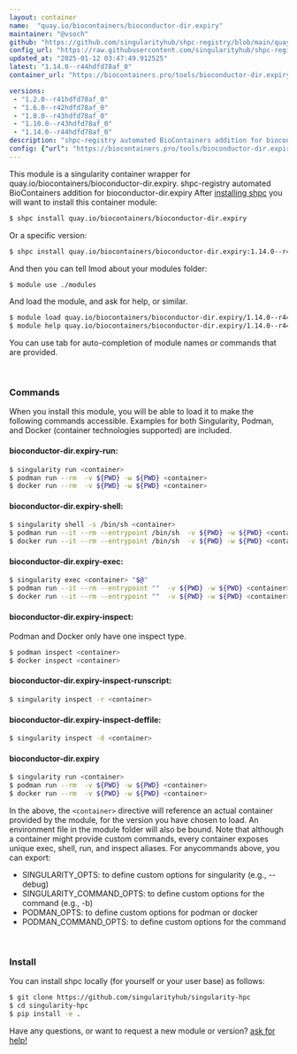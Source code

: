 ```yaml
---
layout: container
name:  "quay.io/biocontainers/bioconductor-dir.expiry"
maintainer: "@vsoch"
github: "https://github.com/singularityhub/shpc-registry/blob/main/quay.io/biocontainers/bioconductor-dir.expiry/container.yaml"
config_url: "https://raw.githubusercontent.com/singularityhub/shpc-registry/main/quay.io/biocontainers/bioconductor-dir.expiry/container.yaml"
updated_at: "2025-01-12 03:47:49.912525"
latest: "1.14.0--r44hdfd78af_0"
container_url: "https://biocontainers.pro/tools/bioconductor-dir.expiry"

versions:
 - "1.2.0--r41hdfd78af_0"
 - "1.6.0--r42hdfd78af_0"
 - "1.8.0--r43hdfd78af_0"
 - "1.10.0--r43hdfd78af_0"
 - "1.14.0--r44hdfd78af_0"
description: "shpc-registry automated BioContainers addition for bioconductor-dir.expiry"
config: {"url": "https://biocontainers.pro/tools/bioconductor-dir.expiry", "maintainer": "@vsoch", "description": "shpc-registry automated BioContainers addition for bioconductor-dir.expiry", "latest": {"1.14.0--r44hdfd78af_0": "sha256:4cfb12a27accf3e73ce2ca63939d6cccd66d82e10a25ac62dc4e296d9b8efbf1"}, "tags": {"1.2.0--r41hdfd78af_0": "sha256:de9ce855e987206006d507e977dd154974d640ec8d8ded1c60dd5e856d1597bd", "1.6.0--r42hdfd78af_0": "sha256:6ea249024467840379d326b6a15a80b0bf865dd11fc1b409a534cef53e8a9570", "1.8.0--r43hdfd78af_0": "sha256:fd52d4e483657c07b1fd8736e2dc60d81c3d17799837c75ad312336bf40a880d", "1.10.0--r43hdfd78af_0": "sha256:81118d67a400546c92752ffaf0f61d748ae5721225d7d74fc11d8bef16306891", "1.14.0--r44hdfd78af_0": "sha256:4cfb12a27accf3e73ce2ca63939d6cccd66d82e10a25ac62dc4e296d9b8efbf1"}, "docker": "quay.io/biocontainers/bioconductor-dir.expiry"}
---
```


This module is a singularity container wrapper for quay.io/biocontainers/bioconductor-dir.expiry.
shpc-registry automated BioContainers addition for bioconductor-dir.expiry
After [installing shpc](#install) you will want to install this container module:


```bash
$ shpc install quay.io/biocontainers/bioconductor-dir.expiry
```

Or a specific version:

```bash
$ shpc install quay.io/biocontainers/bioconductor-dir.expiry:1.14.0--r44hdfd78af_0
```

And then you can tell lmod about your modules folder:

```bash
$ module use ./modules
```

And load the module, and ask for help, or similar.

```bash
$ module load quay.io/biocontainers/bioconductor-dir.expiry/1.14.0--r44hdfd78af_0
$ module help quay.io/biocontainers/bioconductor-dir.expiry/1.14.0--r44hdfd78af_0
```

You can use tab for auto-completion of module names or commands that are provided.

<br>

### Commands

When you install this module, you will be able to load it to make the following commands accessible.
Examples for both Singularity, Podman, and Docker (container technologies supported) are included.

#### bioconductor-dir.expiry-run:

```bash
$ singularity run <container>
$ podman run --rm  -v ${PWD} -w ${PWD} <container>
$ docker run --rm  -v ${PWD} -w ${PWD} <container>
```

#### bioconductor-dir.expiry-shell:

```bash
$ singularity shell -s /bin/sh <container>
$ podman run --it --rm --entrypoint /bin/sh  -v ${PWD} -w ${PWD} <container>
$ docker run --it --rm --entrypoint /bin/sh  -v ${PWD} -w ${PWD} <container>
```

#### bioconductor-dir.expiry-exec:

```bash
$ singularity exec <container> "$@"
$ podman run --it --rm --entrypoint ""  -v ${PWD} -w ${PWD} <container> "$@"
$ docker run --it --rm --entrypoint ""  -v ${PWD} -w ${PWD} <container> "$@"
```

#### bioconductor-dir.expiry-inspect:

Podman and Docker only have one inspect type.

```bash
$ podman inspect <container>
$ docker inspect <container>
```

#### bioconductor-dir.expiry-inspect-runscript:

```bash
$ singularity inspect -r <container>
```

#### bioconductor-dir.expiry-inspect-deffile:

```bash
$ singularity inspect -d <container>
```



#### bioconductor-dir.expiry

```bash
$ singularity run <container>
$ podman run --rm  -v ${PWD} -w ${PWD} <container>
$ docker run --rm  -v ${PWD} -w ${PWD} <container>
```


In the above, the `<container>` directive will reference an actual container provided
by the module, for the version you have chosen to load. An environment file in the
module folder will also be bound. Note that although a container
might provide custom commands, every container exposes unique exec, shell, run, and
inspect aliases. For anycommands above, you can export:

 - SINGULARITY_OPTS: to define custom options for singularity (e.g., --debug)
 - SINGULARITY_COMMAND_OPTS: to define custom options for the command (e.g., -b)
 - PODMAN_OPTS: to define custom options for podman or docker
 - PODMAN_COMMAND_OPTS: to define custom options for the command

<br>

### Install

You can install shpc locally (for yourself or your user base) as follows:

```bash
$ git clone https://github.com/singularityhub/singularity-hpc
$ cd singularity-hpc
$ pip install -e .
```

Have any questions, or want to request a new module or version? [ask for help!](https://github.com/singularityhub/singularity-hpc/issues)